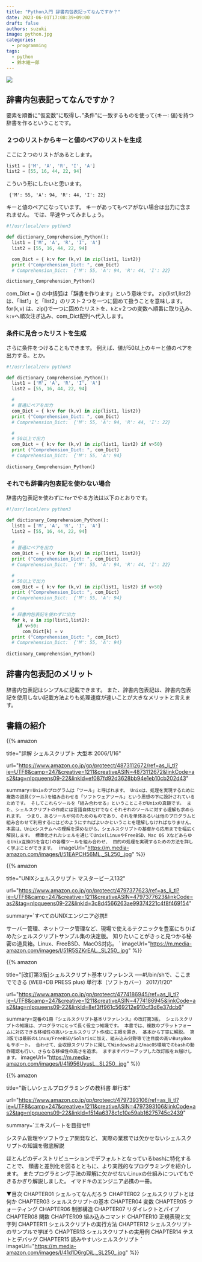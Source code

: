 ```yaml
---
title: "Python入門 辞書内包表記ってなんですか？"
date: 2023-06-01T17:08:39+09:00
draft: false
authors: suzuki
image: python.jpg
categories:
  - programming
tags:
  - python
  - 鈴木維一郎
---
```


![](python.jpg)

## 辞書内包表記ってなんですか？
要素を順番に”仮変数”に取得し、”条件”に一致するものを使って{キー: 値}を持つ辞書を作るということです。

### ２つのリストからキーと値のペアのリストを生成
ここに２つのリストがあるとします。
```python
list1 = ['M', 'A', 'R', 'I', 'A']
list2 = [55, 16, 44, 22, 94]
```

こういう形にしたいと思います。
```
 {'M': 55, 'A': 94, 'R': 44, 'I': 22}
```

キーと値のペアになっています。
キーがあってもペアがない場合は出力に含まれません。
では、早速やってみましょう。


```python
#!/usr/local/env python3

def dictionary_Comprehension_Python():
  list1 = ['M', 'A', 'R', 'I', 'A']
  list2 = [55, 16, 44, 22, 94]

  com_Dict = { k:v for (k,v) in zip(list1, list2)}     
  print ("Comprehension_Dict: ", com_Dict)
  # Comprehension_Dict:  {'M': 55, 'A': 94, 'R': 44, 'I': 22}

dictionary_Comprehension_Python()

```
com_Dict = {}
の中括弧は「辞書を作ります」という意味です。
zip(list1,list2)は、「list1」と「list2」のリスト２つを一つに固めて扱うことを意味します。
for(k,v) は、zip()で一つに固めたリストを、`k`と`v`２つの変数へ順番に取り込み、`k:v`へ順次注ぎ込み、com_Dict配列へ代入します。



### 条件に見合ったリストを生成
さらに条件をつけることもできます。
例えば、値が50以上のキーと値のペアを出力する。とか。

```python
#!/usr/local/env python3

def dictionary_Comprehension_Python():
  list1 = ['M', 'A', 'R', 'I', 'A']
  list2 = [55, 16, 44, 22, 94]

  #
  # 普通にペアを出力
  com_Dict = { k:v for (k,v) in zip(list1, list2)}     
  print ("Comprehension_Dict: ", com_Dict)
  # Comprehension_Dict:  {'M': 55, 'A': 94, 'R': 44, 'I': 22}

  #
  # 50以上で出力
  com_Dict = { k:v for (k,v) in zip(list1, list2) if v>50}     
  print ("Comprehension_Dict: ", com_Dict)
  # Comprehension_Dict:  {'M': 55, 'A': 94}
  
dictionary_Comprehension_Python()

```

### それでも辞書内包表記を使わない場合
辞書内包表記を使わずに`for`でやる方法は以下のとおりです。

```python
#!/usr/local/env python3

def dictionary_Comprehension_Python():
  list1 = ['M', 'A', 'R', 'I', 'A']
  list2 = [55, 16, 44, 22, 94]

  #
  # 普通にペアを出力
  com_Dict = { k:v for (k,v) in zip(list1, list2)}     
  print ("Comprehension_Dict: ", com_Dict)
  # Comprehension_Dict:  {'M': 55, 'A': 94, 'R': 44, 'I': 22}

  #
  # 50以上で出力
  com_Dict = { k:v for (k,v) in zip(list1, list2) if v>50}     
  print ("Comprehension_Dict: ", com_Dict)
  # Comprehension_Dict:  {'M': 55, 'A': 94}

  #
  # 辞書内包表記を使わずに出力
  for k, v in zip(list1,list2):
    if v>50:
      com_Dict[k] = v
  print ("Comprehension_Dict: ", com_Dict)
  # Comprehension_Dict:  {'M': 55, 'A': 94}
    
dictionary_Comprehension_Python()
```

## 辞書内包表記のメリット
辞書内包表記はシンプルに記載できます。
また、辞書内包表記は、辞書内包表記を使用しない記載方法よりも処理速度が速いことが大きなメリットと言えます。




## 書籍の紹介
{{% amazon

title="詳解 シェルスクリプト 大型本  2006/1/16"

url="https://www.amazon.co.jp/gp/proteect/4873112672/ref=as_li_tl?ie=UTF8&camp=247&creative=1211&creativeASIN=4873112672&linkCode=as2&tag=nlpqueens09-22&linkId=ef087fd92d3628bb94e1eb10cb202d43"

summary=`Unixのプログラムは「ツール」と呼ばれます。
Unixは、処理を実現するために複数の道具(ツール)を組み合わせる「ソフトウェアツール」という思想の下に設計されているためです。
そしてこれらツールを「組み合わせる」ということこそがUnixの真髄です。
また、シェルスクリプトの作成には言語自体だけでなくそれぞれのツールに対する理解も求められます。
つまり、あるツールが何のためのものであり、それを単体あるいは他のプログラムと組み合わせて利用するにはどのようにすればよいかということを理解しなければなりません。
本書は、Unixシステムへの理解を深めながら、シェルスクリプトの基礎から応用までを幅広く解説します。
標準化されたシェルを通じてUnix(LinuxやFreeBSD、Mac OS XなどあらゆるUnix互換OSを含む)の各種ツールを組み合わせ、
目的の処理を実現するための方法を詳しく学ぶことができます。
`
imageUrl="https://m.media-amazon.com/images/I/51EAPCH56ML._SL250_.jpg"
%}}

{{% amazon

title="UNIXシェルスクリプト マスターピース132"

url="https://www.amazon.co.jp/gp/proteect/4797377623/ref=as_li_tl?ie=UTF8&camp=247&creative=1211&creativeASIN=4797377623&linkCode=as2&tag=nlpqueens09-22&linkId=3c8d4566263ae99374221c4f8f469154"

summary=`すべてのUNIXエンジニア必携!!

サーバー管理、ネットワーク管理など、現場で使えるテクニックを豊富にちりばめたシェルスクリプトサンプル集の決定版。
知りたいことがきっと見つかる秘密の道具箱。Linux、FreeBSD、MacOS対応。
`
imageUrl="https://m.media-amazon.com/images/I/51R5SZKrEAL._SL250_.jpg"
%}}


{{% amazon

title="[改訂第3版]シェルスクリプト基本リファレンス ──#!/bin/shで、ここまでできる (WEB+DB PRESS plus) 単行本（ソフトカバー）  2017/1/20"

url="https://www.amazon.co.jp/gp/proteect/4774186945/ref=as_li_tl?ie=UTF8&camp=247&creative=1211&creativeASIN=4774186945&linkCode=as2&tag=nlpqueens09-22&linkId=8ef3ff961c569212e910cf3d6e37dcb6"

summary=`定番の1冊『シェルスクリプト基本リファレンス』の改訂第3版。
シェルスクリプトの知識は、プログラマにとって長く役立つ知識です。
本書では、複数のプラットフォームに対応できる移植性の高いシェルスクリプト作成に主眼を置き、
基本から丁寧に解説。
第3版では最新のLinux/FreeBSD/Solarisに加え、組み込み分野等で注目度の高いBusyBoxもサポート。
合わせて、全収録スクリプトに関してWindowsおよびmacOS環境でのbashの動作確認も行い、さらなる移植性の高さを追求。
ますますパワーアップした改訂版をお届けします。`
imageUrl="https://m.media-amazon.com/images/I/41i956UyusL._SL250_.jpg"
%}}

{{% amazon

title="新しいシェルプログラミングの教科書 単行本"

url="https://www.amazon.co.jp/gp/proteect/4797393106/ref=as_li_tl?ie=UTF8&camp=247&creative=1211&creativeASIN=4797393106&linkCode=as2&tag=nlpqueens09-22&linkId=f514a6378c1c10e59ab16275745c2439"

summary=`エキスパートを目指せ!!

システム管理やソフトウェア開発など、
実際の業務では欠かせないシェルスクリプトの知識を徹底解説

ほとんどのディストリビューションでデフォルトとなっているbashに特化することで、
類書と差別化を図るとともに、より実践的なプログラミングを紹介します。
またプログラミング手法の理解に欠かせないLinuxの仕組みについてもできるかぎり解説しました。
イマドキのエンジニア必携の一冊。

▼目次
CHAPTER01 シェルってなんだろう
CHAPTER02 シェルスクリプトとは何か
CHAPTER03 シェルスクリプトの基本
CHAPTER04 変数
CHAPTER05 クォーティング
CHAPTER06 制御構造
CHAPTER07 リダイレクトとパイプ
CHAPTER08 関数
CHAPTER09 組み込みコマンド
CHAPTER10 正規表現と文字列
CHAPTER11 シェルスクリプトの実行方法
CHAPTER12 シェルスクリプトのサンプルで学ぼう
CHAPTER13 シェルスクリプトの実用例
CHAPTER14 テストとデバッグ
CHAPTER15 読みやすいシェルスクリプト
`
imageUrl="https://m.media-amazon.com/images/I/41d1D6rgDiL._SL250_.jpg"
%}}



